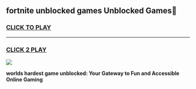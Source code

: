 
## fortnite unblocked games Unblocked Games👋
<h3>
<a href="https://premium.freeplayer.one?title=fortnite_unblocked_games&ref=16F">CLICK TO PLAY</a></h3>
<hr>

<h3>
<a href="https://premium.freeplayer.one?title=fortnite_unblocked_games&ref=16F">CLICK 2 PLAY</a>
  
</h3>

<a href="https://premium.freeplayer.one?title=fortnite_unblocked_games&ref=16F/"><img src="https://clearcache.store/games.png"></a>


**worlds hardest game unblocked: Your Gateway to Fun and Accessible Online Gaming**
